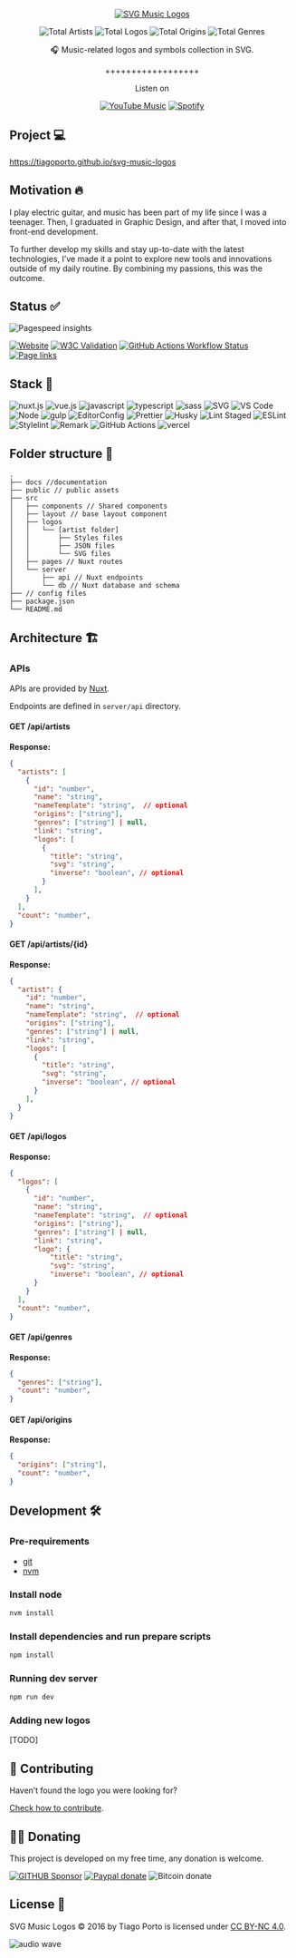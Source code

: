 <div align="center">

[![SVG Music Logos](./docs/logo.svg)][project]

<!-- replace start -->

![Total Artists](https://img.shields.io/badge/artists-192-blue.svg?style=flat-square)
![Total Logos](https://img.shields.io/badge/logos-343-blue.svg?style=flat-square)
![Total Origins](https://img.shields.io/badge/origins-20-blue.svg?style=flat-square)
![Total Genres](https://img.shields.io/badge/genres-59-blue.svg?style=flat-square)

<!-- replace end -->

🎧 Music-related logos and symbols collection in SVG.

++++++++++++++++++

Listen on

[![YouTube Music](https://img.shields.io/badge/youtube%20music-playlist-555?style=flat-square\&logo=youtube-music\&labelColor=FF0000)][youtube-music-playlist]
[![Spotify](https://img.shields.io/badge/spotify-playlist-555?style=flat-square\&logo=spotify\&labelColor=1DB954\&logoColor=fff)][spotify-playlist]

</div>

## Project 💻

<https://tiagoporto.github.io/svg-music-logos>

## Motivation 🔥

I play electric guitar, and music has been part of my life since I was a teenager. Then, I graduated in Graphic Design, and after that, I moved into front-end development.

To further develop my skills and stay up-to-date with the latest technologies, I’ve made it a point to explore new tools and innovations outside of my daily routine. By combining my passions, this was the outcome.

## Status ✅

![Pagespeed insights](./docs/pagespeed.svg)

[![Website](https://img.shields.io/website/https/tiagoporto.github.io/svg-music-logos.svg?down_color=lightgrey\&down_message=offline\&style=flat-square\&up_message=online)][project]
[![W3C Validation](https://img.shields.io/w3c-validation/html.svg?style=flat-square\&targetUrl=https://tiagoporto.github.io/svg-music-logos)][w3c]
[![GitHub Actions Workflow Status](https://img.shields.io/github/actions/workflow/status/tiagoporto/svg-music-logos/ci.yml?label=checks\&style=flat-square)][ci-workflow]
[![Page links](https://img.shields.io/github/actions/workflow/status/tiagoporto/svg-music-logos/dead-link.yml?branch=main\&style=flat-square\&label=page%20links)][dead-links-workflow]

## Stack 🧰

![nuxt.js](https://img.shields.io/badge/nuxt.js-%2300c58e?style=for-the-badge\&logo=nuxt.js\&logoColor=white)
![vue.js](https://img.shields.io/badge/vue.js-%234FC08D?style=for-the-badge\&logo=vue.js\&logoColor=white)
![javascript](https://img.shields.io/badge/javascript-%23333?style=for-the-badge\&logo=javascript)
![typescript](https://img.shields.io/badge/typescript-%23007ACC?style=for-the-badge\&logo=typescript\&logoColor=white)
![sass](https://img.shields.io/badge/sass-%23CC6699?style=for-the-badge\&logo=sass\&logoColor=white)
![SVG](https://img.shields.io/badge/svg-%23462b01?style=for-the-badge\&logo=svg)
![VS Code](https://img.shields.io/badge/VS%20Code-0078d7.svg?style=for-the-badge\&logo=visual-studio-code\&logoColor=white)
![Node](https://img.shields.io/badge/Nodejs-%23339933.svg?style=for-the-badge\&logo=node.js\&logoColor=white)
![gulp](https://img.shields.io/badge/gulp-%23CF4647?style=for-the-badge\&logo=gulp\&logoColor=white)
![EditorConfig](https://img.shields.io/badge/EditorConfig-%23E0EFEF.svg?style=for-the-badge\&logo=editorconfig\&logoColor=black)
![Prettier](https://img.shields.io/badge/Prettier-1A2B34.svg?style=for-the-badge\&logo=prettier)
![Husky](https://img.shields.io/badge/Husky-%23161618.svg?style=for-the-badge)
![Lint Staged](https://img.shields.io/badge/Lint%20Staged-%23FFF.svg?style=for-the-badge)
![ESLint](https://img.shields.io/badge/ESLint-%234B32C3.svg?style=for-the-badge\&logo=eslint\&logoColor=white)
![Stylelint](https://img.shields.io/badge/Stylelint-%231B3A4B.svg?style=for-the-badge\&logo=stylelint\&logoColor=white)
![Remark](https://img.shields.io/badge/Remark-%230A0E0F.svg?style=for-the-badge\&logo=remark\&logoColor=d80303)
![GitHub Actions](https://img.shields.io/badge/github%20actions-%232671E5.svg?style=for-the-badge\&logo=githubactions\&logoColor=white)
![vercel](https://img.shields.io/badge/vercel-%23000000?style=for-the-badge\&logo=vercel\&logoColor=white)

<!-- ![PostCSS](https://img.shields.io/badge/PostCSS-%23DD3A0A.svg?style=for-the-badge&logo=postcss&logoColor=white)
![Browserslist](https://img.shields.io/badge/Browserslist-%23FED538.svg?style=for-the-badge&color=%231D1D1D)
 -->

## Folder structure 📂

```text
.
├── docs //documentation
├── public // public assets
├── src
│   ├── components // Shared components
│   ├── layout // base layout component
│   ├── logos
│   │   └── [artist folder]
│   │       ├── Styles files
│   │       ├── JSON files
│   │       └── SVG files
│   ├── pages // Nuxt routes
│   └── server
│       ├── api // Nuxt endpoints
│       └── db // Nuxt database and schema
├── // config files
├── package.json
└── README.md
```

## Architecture 🏗

### APIs

APIs are provided by [Nuxt](https://nuxt.com/docs/getting-started/server).

Endpoints are defined in `server/api` directory.

#### GET /api/artists

**Response:**

```json
{
  "artists": [
    {
      "id": "number",
      "name": "string",
      "nameTemplate": "string",  // optional
      "origins": ["string"],
      "genres": ["string"] | null,
      "link": "string",
      "logos": [
        {
          "title": "string",
          "svg": "string",
          "inverse": "boolean", // optional
        }
      ],
    }
  ],
  "count": "number",
}
```

#### GET /api/artists/{id}

**Response:**

```json
{
  "artist": {
    "id": "number",
    "name": "string",
    "nameTemplate": "string",  // optional
    "origins": ["string"],
    "genres": ["string"] | null,
    "link": "string",
    "logos": [
      {
        "title": "string",
        "svg": "string",
        "inverse": "boolean", // optional
      }
    ],
  }
}
```

#### GET /api/logos

**Response:**

```json
{
  "logos": [
    {
      "id": "number",
      "name": "string",
      "nameTemplate": "string",  // optional
      "origins": ["string"],
      "genres": ["string"] | null,
      "link": "string",
      "logo": {
          "title": "string",
          "svg": "string",
          "inverse": "boolean", // optional
      }
    }
  ],
  "count": "number",
}
```

#### GET /api/genres

**Response:**

```json
{
  "genres": ["string"],
  "count": "number",
}

```

#### GET /api/origins

**Response:**

```json
{
  "origins": ["string"],
  "count": "number",
}
```

## Development 🛠

### Pre-requirements

- [git](https://git-scm.com)
- [nvm](https://github.com/nvm-sh/nvm)

### Install node

```bash
nvm install
```

### Install dependencies and run prepare scripts

```bash
npm install
```

### Running dev server

```bash
npm run dev
```

### Adding new logos

\[TODO]

## 🤝 Contributing

Haven’t found the logo you were looking for?

[Check how to contribute](docs/CONTRIBUTING.md).

## 🤜🤛 Donating

This project is developed on my free time, any donation is welcome.

[![GITHUB Sponsor](https://img.shields.io/badge/-github-black?logo=github)][gh-sponsor]
[![Paypal donate](https://img.shields.io/badge/-PayPal-blue?logo=paypal)][paypal-sponsor]
![Bitcoin donate](https://img.shields.io/badge/bitcoin-14iqQcwYPLBceRURHuFosGTDXxMmt3cLDp-yellow.svg?logo=bitcoin)

## License 📄

SVG Music Logos © 2016 by Tiago Porto is licensed under [CC BY-NC 4.0](LICENSE).

![audio wave](https://media.giphy.com/media/aw6CWyyLQ8WyRuktxR/source.gif)

<!-- Links -->

[project]: https://tiagoporto.github.io/svg-music-logos

[youtube-music-playlist]: https://music.youtube.com/playlist?list=PLKtV93YW2_X-Iu_iNpyMG03bWx8YTTAx6&feature=share

[spotify-playlist]: https://open.spotify.com/playlist/20XHrsLWAJkgBBagZiURM5

[w3c]: https://validator.nu/?doc=https%3A%2F%2Ftiagoporto.github.io%2Fsvg-music-logos

[ci-workflow]: https://github.com/tiagoporto/svg-music-logos/actions/workflows/ci.yml

[dead-links-workflow]: https://github.com/tiagoporto/svg-music-logos/actions/workflows/dead-link.yml

[gh-sponsor]: https://github.com/sponsors/tiagoporto

[paypal-sponsor]: https://www.paypal.com/cgi-bin/webscr?cmd=_donations&business=YTDUQ8RZ2G4Q8&lc=US&item_name=tiagoporto&currency_code=USD&bn=PP%2dDonationsBF%3abtn_donateCC_LG%2egif%3aNonHosted
